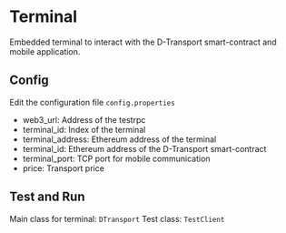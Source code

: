 # Terminal

Embedded terminal to interact with the D-Transport smart-contract and mobile application.

## Config

Edit the configuration file ```config.properties```
- web3_url: Address of the testrpc
- terminal_id: Index of the terminal
- terminal_address: Ethereum address of the terminal
- terminal_id: Ethereum address of the D-Transport smart-contract
- terminal_port: TCP port for mobile communication
- price: Transport price

## Test and Run

Main class for terminal: ```DTransport```
Test class: ```TestClient```

